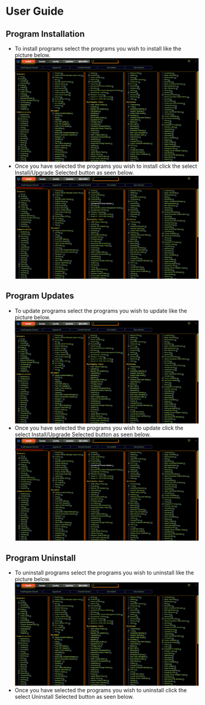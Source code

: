 # User Guide

## Program Installation
* To install programs select the programs you wish to install like the picture below.
![Program Install](img/ProgramInstall.png)
* Once you have selected the programs you wish to install click the select Install/Upgrade Selected button as seen below.
![Program Install Button](img/ProgramInstallButton.png)

## Program Updates
* To update programs select the programs you wish to update like the picture below.
![Program Install](img/ProgramInstall.png)
* Once you have selected the programs you wish to update click the select Install/Upgrade Selected button as seen below.
![Program Install Button](img/ProgramInstallButton.png)

## Program Uninstall
* To uninstall programs select the programs you wish to uninstall like the picture below.
![Program Install](img/ProgramInstall.png)
* Once you have selected the programs you wish to uninstall click the select Uninstall Selected button as seen below.